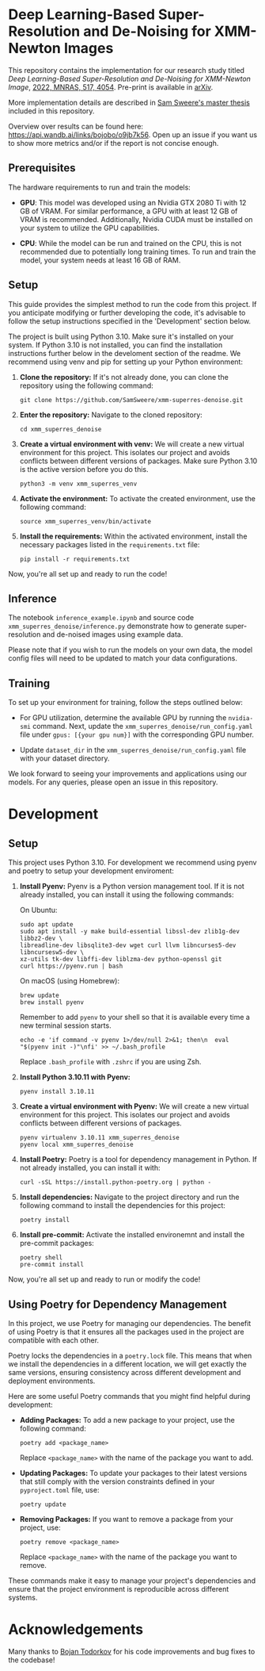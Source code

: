 # Deep Learning-Based Super-Resolution and De-Noising for XMM-Newton Images
This repository contains the implementation for our research study titled _Deep Learning-Based Super-Resolution and De-Noising for XMM-Newton Image_, [2022, MNRAS, 517, 4054](https://doi.org/10.1093/mnras/stac2437). Pre-print is available in [arXiv](https://arxiv.org/pdf/2205.01152.pdf).

More implementation details are described in [Sam Sweere's master thesis](<../Sam Sweere - Master Thesis - Deep Learning-Based Super-Resolution and De-Noising for XMM-Newton EPIC-pn.pdf>) included in this repository.

Overview over results can be found here: https://api.wandb.ai/links/bojobo/o9jb7k56. Open up an issue if you want us to show more metrics and/or if the report is not concise enough.

## Prerequisites
The hardware requirements to run and train the models:

- **GPU**: This model was developed using an Nvidia GTX 2080 Ti with 12 GB of VRAM. For similar performance, a GPU with at least 12 GB of VRAM is recommended. Additionally, Nvidia CUDA must be installed on your system to utilize the GPU capabilities.

- **CPU**: While the model can be run and trained on the CPU, this is not recommended due to potentially long training times. To run and train the model, your system needs at least 16 GB of RAM.

## Setup
This guide provides the simplest method to run the code from this project. If you anticipate modifying or further developing the code, it's advisable to follow the setup instructions specified in the 'Development' section below.

The project is built using Python 3.10. Make sure it's installed on your system. If Python 3.10 is not installed, you can find the installation instructions further below in the develoment section of the readme. We recommend using venv and pip for setting up your Python environment:

1. **Clone the repository:** If it's not already done, you can clone the repository using the following command:

    ```
    git clone https://github.com/SamSweere/xmm-superres-denoise.git
    ```

2. **Enter the repository:** Navigate to the cloned repository:

    ```
    cd xmm_superres_denoise
    ```

3. **Create a virtual environment with venv:** We will create a new virtual environment for this project. This isolates our project and avoids conflicts between different versions of packages. Make sure Python 3.10 is the active version before you do this.

    ```
    python3 -m venv xmm_superres_venv
    ```

4. **Activate the environment:** To activate the created environment, use the following command:

    ```
    source xmm_superres_venv/bin/activate
    ```

5. **Install the requirements:** Within the activated environment, install the necessary packages listed in the `requirements.txt` file:

    ```
    pip install -r requirements.txt
    ```

Now, you're all set up and ready to run the code!



## Inference
The notebook `inference_example.ipynb` and source code `xmm_superres_denoise/inference.py` demonstrate how to generate super-resolution and de-noised images using example data.

Please note that if you wish to run the models on your own data, the model config files will need to be updated to match your data configurations.

## Training
To set up your environment for training, follow the steps outlined below:

- For GPU utilization, determine the available GPU by running the `nvidia-smi` command. Next, update the `xmm_superres_denoise/run_config.yaml` file under `gpus: [{your gpu num}]` with the corresponding GPU number.

- Update `dataset_dir` in the `xmm_superres_denoise/run_config.yaml` file with your dataset directory.

We look forward to seeing your improvements and applications using our models. For any queries, please open an issue in this repository.

# Development

## Setup
This project uses Python 3.10. For development we recommend using pyenv and poetry to setup your development enviroment:

1. **Install Pyenv:** Pyenv is a Python version management tool. If it is not already installed, you can install it using the following commands:

    On Ubuntu:

    ```
    sudo apt update
    sudo apt install -y make build-essential libssl-dev zlib1g-dev libbz2-dev \
    libreadline-dev libsqlite3-dev wget curl llvm libncurses5-dev libncursesw5-dev \
    xz-utils tk-dev libffi-dev liblzma-dev python-openssl git
    curl https://pyenv.run | bash
    ```

    On macOS (using Homebrew):

    ```
    brew update
    brew install pyenv
    ```

    Remember to add `pyenv` to your shell so that it is available every time a new terminal session starts.

    ```
    echo -e 'if command -v pyenv 1>/dev/null 2>&1; then\n  eval "$(pyenv init -)"\nfi' >> ~/.bash_profile
    ```
    Replace `.bash_profile` with `.zshrc` if you are using Zsh.

2. **Install Python 3.10.11 with Pyenv:**

    ```
    pyenv install 3.10.11
    ```

3. **Create a virtual environment with Pyenv:** We will create a new virtual environment for this project. This isolates our project and avoids conflicts between different versions of packages.

    ```
    pyenv virtualenv 3.10.11 xmm_superres_denoise
    pyenv local xmm_superres_denoise
    ```

4. **Install Poetry:** Poetry is a tool for dependency management in Python. If not already installed, you can install it with:

    ```
    curl -sSL https://install.python-poetry.org | python -
    ```

5. **Install dependencies:** Navigate to the project directory and run the following command to install the dependencies for this project:

    ```
    poetry install
    ```

6. **Install pre-commit:** Activate the installed environemnt and install the pre-commit packages:
    ```
    poetry shell
    pre-commit install
    ```

Now, you're all set up and ready to run or modify the code!

## Using Poetry for Dependency Management
In this project, we use Poetry for managing our dependencies. The benefit of using Poetry is that it ensures all the packages used in the project are compatible with each other.

Poetry locks the dependencies in a `poetry.lock` file. This means that when we install the dependencies in a different location, we will get exactly the same versions, ensuring consistency across different development and deployment environments.

Here are some useful Poetry commands that you might find helpful during development:

- **Adding Packages:** To add a new package to your project, use the following command:

    ```
    poetry add <package_name>
    ```

    Replace `<package_name>` with the name of the package you want to add.

- **Updating Packages:** To update your packages to their latest versions that still comply with the version constraints defined in your `pyproject.toml` file, use:

    ```
    poetry update
    ```

- **Removing Packages:** If you want to remove a package from your project, use:

    ```
    poetry remove <package_name>
    ```

    Replace `<package_name>` with the name of the package you want to remove.

These commands make it easy to manage your project's dependencies and ensure that the project environment is reproducible across different systems.

# Acknowledgements
Many thanks to [Bojan Todorkov](https://github.com/bojobo) for his code improvements and bug fixes to the codebase!

